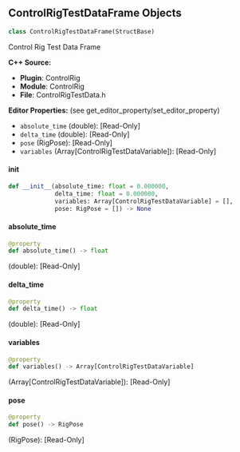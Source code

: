 ## ControlRigTestDataFrame Objects

```python
class ControlRigTestDataFrame(StructBase)
```

Control Rig Test Data Frame

**C++ Source:**

- **Plugin**: ControlRig
- **Module**: ControlRig
- **File**: ControlRigTestData.h

**Editor Properties:** (see get_editor_property/set_editor_property)

- ``absolute_time`` (double):  [Read-Only]
- ``delta_time`` (double):  [Read-Only]
- ``pose`` (RigPose):  [Read-Only]
- ``variables`` (Array[ControlRigTestDataVariable]):  [Read-Only]

<a id="unreal.ControlRigTestDataFrame.__init__"></a>

#### __init__

```python
def __init__(absolute_time: float = 0.000000,
             delta_time: float = 0.000000,
             variables: Array[ControlRigTestDataVariable] = [],
             pose: RigPose = []) -> None
```

<a id="unreal.ControlRigTestDataFrame.absolute_time"></a>

#### absolute_time

```python
@property
def absolute_time() -> float
```

(double):  [Read-Only]

<a id="unreal.ControlRigTestDataFrame.delta_time"></a>

#### delta_time

```python
@property
def delta_time() -> float
```

(double):  [Read-Only]

<a id="unreal.ControlRigTestDataFrame.variables"></a>

#### variables

```python
@property
def variables() -> Array[ControlRigTestDataVariable]
```

(Array[ControlRigTestDataVariable]):  [Read-Only]

<a id="unreal.ControlRigTestDataFrame.pose"></a>

#### pose

```python
@property
def pose() -> RigPose
```

(RigPose):  [Read-Only]

<a id="unreal.RigPose"></a>